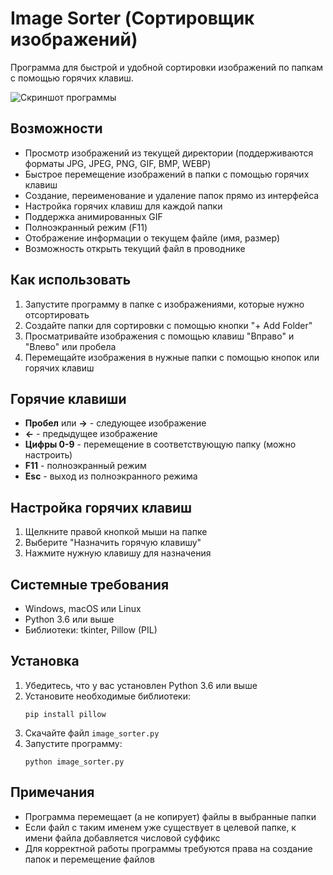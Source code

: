 # Image Sorter (Сортировщик изображений)

Программа для быстрой и удобной сортировки изображений по папкам с помощью горячих клавиш.

![Скриншот программы](screenshot.png)

## Возможности

- Просмотр изображений из текущей директории (поддерживаются форматы JPG, JPEG, PNG, GIF, BMP, WEBP)
- Быстрое перемещение изображений в папки с помощью горячих клавиш
- Создание, переименование и удаление папок прямо из интерфейса
- Настройка горячих клавиш для каждой папки
- Поддержка анимированных GIF
- Полноэкранный режим (F11)
- Отображение информации о текущем файле (имя, размер)
- Возможность открыть текущий файл в проводнике

## Как использовать

1. Запустите программу в папке с изображениями, которые нужно отсортировать
2. Создайте папки для сортировки с помощью кнопки "+ Add Folder"
3. Просматривайте изображения с помощью клавиш "Вправо" и "Влево" или пробела
4. Перемещайте изображения в нужные папки с помощью кнопок или горячих клавиш

## Горячие клавиши

- **Пробел** или **→** - следующее изображение
- **←** - предыдущее изображение
- **Цифры 0-9** - перемещение в соответствующую папку (можно настроить)
- **F11** - полноэкранный режим
- **Esc** - выход из полноэкранного режима

## Настройка горячих клавиш

1. Щелкните правой кнопкой мыши на папке
2. Выберите "Назначить горячую клавишу"
3. Нажмите нужную клавишу для назначения

## Системные требования

- Windows, macOS или Linux
- Python 3.6 или выше
- Библиотеки: tkinter, Pillow (PIL)

## Установка

1. Убедитесь, что у вас установлен Python 3.6 или выше
2. Установите необходимые библиотеки:
   ```
   pip install pillow
   ```
3. Скачайте файл `image_sorter.py`
4. Запустите программу:
   ```
   python image_sorter.py
   ```

## Примечания

- Программа перемещает (а не копирует) файлы в выбранные папки
- Если файл с таким именем уже существует в целевой папке, к имени файла добавляется числовой суффикс
- Для корректной работы программы требуются права на создание папок и перемещение файлов 
